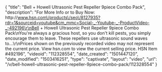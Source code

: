 {
    "title": "Bell + Howell Ultrasonic Pest Repeller 9piece Combo Pack",
    "description": "For More Info or to Buy Now: http:\/\/www.hsn.com\/products\/seo\/8127935?rdr=1&sourceid=youtube&cm_mmc=Social-_-Youtube-_-ProductVideo-_-492196\r\nBell + Howell Ultrasonic Pest Repeller 9piece Combo Pack\nYou're always a gracious host, so you don't kill pests, you simply encourage them to leave. These repellers use ultrasonic sound waves to...\r\nPrices shown on the previously recorded video may not represent the current price.  View hsn.com to view the current selling price. HSN Item #492196",
    "videoid": "112328554",
    "date_created": "1501447120",
    "date_modified": "1503416251",
    "type": "captivate",
    "layout": "video",
    "url": "\/v\/bell-howell-ultrasonic-pest-repeller-9piece-combo-pack\/112328554"
}